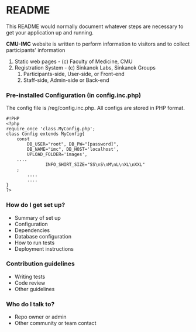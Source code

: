 # README #

This README would normally document whatever steps are necessary to get your application up and running.

**CMU-IMC** website is written to perform information to visitors and to collect participants' information

1. Static web pages - (c) Faculty of Medicine, CMU
2. Registration System - (c) Sinkanok Labs, Sinkanok Groups
    1. Participants-side, User-side, or Front-end
    2. Staff-side, Admin-side or Back-end

### Pre-installed Configuration (in config.inc.php) ###

The config file is /reg/config.inc.php. All configs are stored in PHP format.

```
#!PHP
<?php
require_once 'class.MyConfig.php';
class Config extends MyConfig{
	const
		DB_USER="root", DB_PW="[password]",
		DB_NAME="imc", DB_HOST='localhost',
		UPLOAD_FOLDER='images',
	....
               INFO_SHIRT_SIZE="SS\nS\nM\nL\nXL\nXXL"
	;
        ....
        ....
}
?>
```


### How do I get set up? ###

* Summary of set up
* Configuration
* Dependencies
* Database configuration
* How to run tests
* Deployment instructions

### Contribution guidelines ###

* Writing tests
* Code review
* Other guidelines

### Who do I talk to? ###

* Repo owner or admin
* Other community or team contact